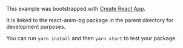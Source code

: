 This example was bootstrapped with [Create React App](https://github.com/facebook/create-react-app).

It is linked to the react-anim-bg package in the parent directory for development purposes.

You can run `yarn install` and then `yarn start` to test your package.

